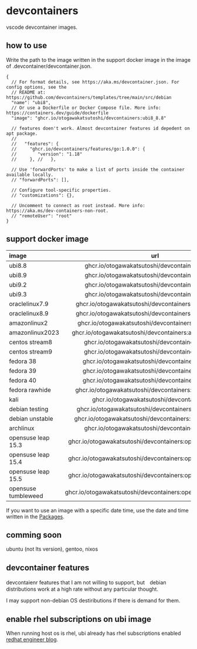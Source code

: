 # devcontainers

vscode devcontainer images.

## how to use

Write the path to the image written in the support docker image in the image of .devcontainer/devcontainer.json.

```jsonc
{
  // For format details, see https://aka.ms/devcontainer.json. For config options, see the
  // README at: https://github.com/devcontainers/templates/tree/main/src/debian
  "name": "ubi8",
  // Or use a Dockerfile or Docker Compose file. More info: https://containers.dev/guide/dockerfile
  "image": "ghcr.io/otogawakatsutoshi/devcontainers:ubi8_8.8"

  // features doen't work. Almost devcontainer features id depedent on apt package.
  // 
  //   "features": {
  //     "ghcr.io/devcontainers/features/go:1.0.0": {
  //        "version": "1.18"
  //     }, //   },

  // Use 'forwardPorts' to make a list of ports inside the container available locally.
  // "forwardPorts": [],

  // Configure tool-specific properties.
  // "customizations": {},

  // Uncomment to connect as root instead. More info: https://aka.ms/dev-containers-non-root.
  // "remoteUser": "root"
}
```

## support docker image

| image             | url                                                    | stability |
| :---              | :---:                                                  | ---:      |
| ubi8.8            | ghcr.io/otogawakatsutoshi/devcontainers:ubi8_8.8       | stable    |
| ubi8.9            | ghcr.io/otogawakatsutoshi/devcontainers:ubi8_8.9       | stable    |
| ubi9.2            | ghcr.io/otogawakatsutoshi/devcontainers:ubi9_9.2       | stable    |
| ubi9.3            | ghcr.io/otogawakatsutoshi/devcontainers:ubi9_9.3       | stable    |
| oraclelinux7.9    | ghcr.io/otogawakatsutoshi/devcontainers:oraclelinux_7.9| unstable  |
| oraclelinux8.9    | ghcr.io/otogawakatsutoshi/devcontainers:oraclelinux_8.9| stable    |
| amazonlinux2      | ghcr.io/otogawakatsutoshi/devcontainers:amazonlinux2   | unstable  |
| amazonlinux2023   | ghcr.io/otogawakatsutoshi/devcontainers:amazonlinux2023| stable    |
| centos stream8    | ghcr.io/otogawakatsutoshi/devcontainers:centos8s       | stable    |
| centos stream9    | ghcr.io/otogawakatsutoshi/devcontainers:centos9s       | stable    |
| fedora 38         | ghcr.io/otogawakatsutoshi/devcontainers:fedora_38      | stable    |
| fedora 39         | ghcr.io/otogawakatsutoshi/devcontainers:fedora_39      | stable    |
| fedora 40         | ghcr.io/otogawakatsutoshi/devcontainers:fedora_40      | stable    |
| fedora rawhide    | ghcr.io/otogawakatsutoshi/devcontainers:fedora_rawhide | stable    |
| kali              | ghcr.io/otogawakatsutoshi/devcontainers:kali           | stable    |
| debian testing    | ghcr.io/otogawakatsutoshi/devcontainers:debian_testing | unstable  |
| debian unstable   | ghcr.io/otogawakatsutoshi/devcontainers:debian_unstable|experimental |
| archlinux         | ghcr.io/otogawakatsutoshi/devcontainers:archlinux      | stable    |
| opensuse leap 15.3| ghcr.io/otogawakatsutoshi/devcontainers:opensuse_leap_15.3 | unstable  |
| opensuse leap 15.4| ghcr.io/otogawakatsutoshi/devcontainers:opensuse_leap_15.4 | unstable  |
| opensuse leap 15.5| ghcr.io/otogawakatsutoshi/devcontainers:opensuse_leap_15.5 | unstable  |
| opensuse tumbleweed| ghcr.io/otogawakatsutoshi/devcontainers:opensuse_tumbleweed | unstable  |

If you want to use an image with a specific date time, use the date and time written in the [Packages](https://github.com/otogawakatsutoshi/devcontainers/pkgs/container/devcontainers).

## comming soon

ubuntu (not lts version), gentoo, nixos

## devcontainer features

devcontaienr features that I am not willing to support, but　debian distributions work at a high rate without any particular thought.

I may support non-debian OS destiributions if there is demand for them.

## enable rhel subscriptions on ubi image

When running host os is rhel, ubi already has rhel subscriptions enabled [redhat engineer blog](https://rheb.hatenablog.com/entry/2020/06/11/RHUBI-subscription).
